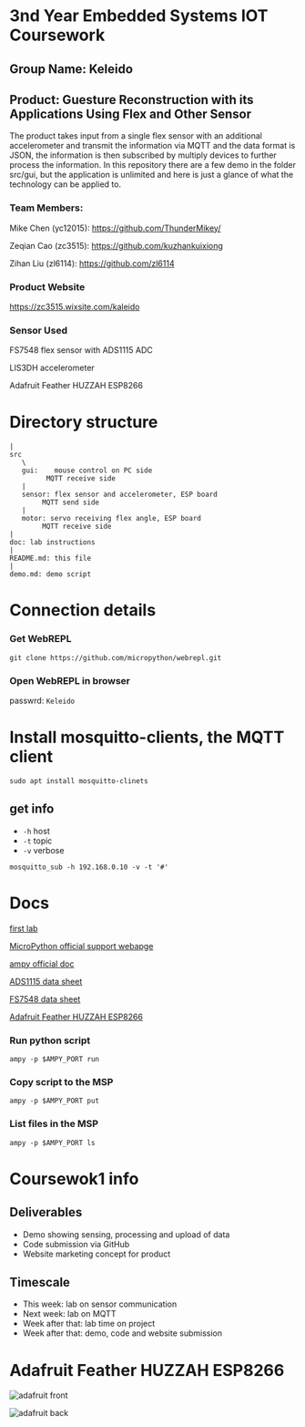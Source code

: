 # 3nd Year Embedded Systems IOT Coursework

## Group Name: Keleido

## Product: Guesture Reconstruction with its Applications Using Flex and Other Sensor
The product takes input from a single flex sensor with an additional accelerometer and transmit the information via MQTT and the data format is JSON, the information is then subscribed by multiply devices to further process the information. In this repository there are a few demo in the folder src/gui, but the application is unlimited and here is just a glance of what the technology can be applied to.   
### Team Members: 
Mike Chen (yc12015): https://github.com/ThunderMikey/

Zeqian Cao (zc3515): https://github.com/kuzhankuixiong

Zihan Liu (zl6114): https://github.com/zl6114

### Product Website
https://zc3515.wixsite.com/kaleido

### Sensor Used
FS7548 flex sensor with ADS1115 ADC  

LIS3DH accelerometer 

Adafruit Feather HUZZAH ESP8266

# Directory structure

```
|
src
   \
   gui:    mouse control on PC side
   	     MQTT receive side
   |
   sensor: flex sensor and accelerometer, ESP board
   		MQTT send side
   |
   motor: servo receiving flex angle, ESP board
   		MQTT receive side
|
doc: lab instructions
|
README.md: this file
|
demo.md: demo script
```
# Connection details

### Get WebREPL
`git clone https://github.com/micropython/webrepl.git`

### Open WebREPL in browser
passwrd: `Keleido`

# Install mosquitto-clients, the MQTT client
`sudo apt install mosquitto-clinets`

## get info
* `-h` host
* `-t` topic
* `-v` verbose

`mosquitto_sub -h 192.168.0.10 -v -t '#'`

# Docs
[first lab](./docs/lab-instructions-i2c.pdf)

[MicroPython official support webapge](http://docs.micropython.org/en/v1.8.2/esp8266/esp8266/tutorial/index.html)

[ampy official doc](https://cdn-learn.adafruit.com/downloads/pdf/micropython-basics-load-files-and-run-code.pdf)

[ADS1115 data sheet](http://www.ti.com/lit/ds/symlink/ads1115.pdf)

[FS7548 data sheet](https://cdn.sparkfun.com/datasheets/Sensors/ForceFlex/FLEXSENSORREVA1.pdf)

[Adafruit Feather HUZZAH ESP8266](https://cdn-learn.adafruit.com/assets/assets/000/046/211/original/Huzzah_ESP8266_Pinout_v1.2.pdf)


### Run python script
`ampy -p $AMPY_PORT run`

### Copy script to the MSP
`ampy -p $AMPY_PORT put`

### List files in the MSP
`ampy -p $AMPY_PORT ls`

# Coursewok1 info

## Deliverables
* Demo showing sensing, processing and upload of data
* Code submission via GitHub
* Website marketing concept for product

## Timescale
* This week: lab on sensor communication
* Next week: lab on MQTT
* Week after that: lab time on project
* Week after that: demo, code and website submission

# Adafruit Feather HUZZAH ESP8266
![adafruit front](https://cdn-learn.adafruit.com/assets/assets/000/028/699/original/adafruit_products_2821_top_01_ORIG.jpg)

![adafruit back](https://cdn-learn.adafruit.com/assets/assets/000/028/700/original/adafruit_products_2821_back_ORIG.jpg)










